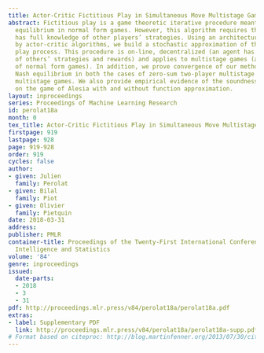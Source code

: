 ```yaml
---
title: Actor-Critic Fictitious Play in Simultaneous Move Multistage Games
abstract: Fictitious play is a game theoretic iterative procedure meant to learn an
  equilibrium in normal form games. However, this algorithm requires that each player
  has full knowledge of other players’ strategies. Using an architecture inspired
  by actor-critic algorithms, we build a stochastic approximation of the fictitious
  play process. This procedure is on-line, decentralized (an agent has no information
  of others’ strategies and rewards) and applies to multistage games (a generalization
  of normal form games). In addition, we prove convergence of our method towards a
  Nash equilibrium in both the cases of zero-sum two-player multistage games and cooperative
  multistage games. We also provide empirical evidence of the soundness of our approach
  on the game of Alesia with and without function approximation.
layout: inproceedings
series: Proceedings of Machine Learning Research
id: perolat18a
month: 0
tex_title: Actor-Critic Fictitious Play in Simultaneous Move Multistage Games
firstpage: 919
lastpage: 928
page: 919-928
order: 919
cycles: false
author:
- given: Julien
  family: Perolat
- given: Bilal
  family: Piot
- given: Olivier
  family: Pietquin
date: 2018-03-31
address: 
publisher: PMLR
container-title: Proceedings of the Twenty-First International Conference on Artificial
  Intelligence and Statistics
volume: '84'
genre: inproceedings
issued:
  date-parts:
  - 2018
  - 3
  - 31
pdf: http://proceedings.mlr.press/v84/perolat18a/perolat18a.pdf
extras:
- label: Supplementary PDF
  link: http://proceedings.mlr.press/v84/perolat18a/perolat18a-supp.pdf
# Format based on citeproc: http://blog.martinfenner.org/2013/07/30/citeproc-yaml-for-bibliographies/
---
```

